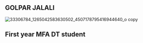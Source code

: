 ## GOLPAR JALALI

![33306784_1265042583630502_4507178795416944640_o copy](https://user-images.githubusercontent.com/42790306/52305515-4c4b1180-2963-11e9-8aa4-47ab44deeec3.jpg)

## First year MFA DT student
